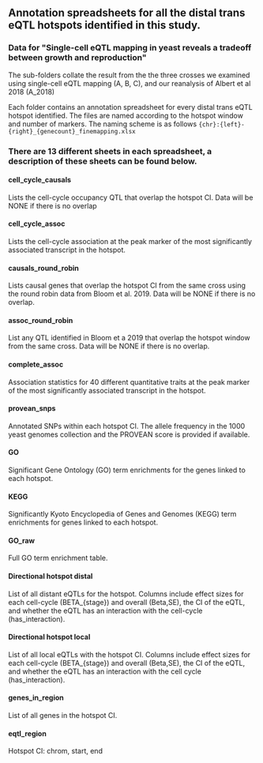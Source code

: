 ## Annotation spreadsheets for all the distal trans eQTL hotspots identified in this study.

### Data for "Single-cell eQTL mapping in yeast reveals a tradeoff between growth and reproduction"


The sub-folders collate the result from the the three crosses we examined using single-cell eQTL mapping (A, B, C), and our reanalysis of Albert et al 2018 (A_2018)

Each folder contains an annotation spreadsheet for every distal trans eQTL hotspot identified. The files are named according to the hotspot window and number of markers.
The naming scheme is as follows `{chr}:{left}-{right}_{genecount}_finemapping.xlsx` 

### There are 13 different sheets in each spreadsheet, a description of these sheets can be found below. 

#### **cell_cycle_causals**

Lists the cell-cycle occupancy QTL that overlap the hotspot CI. Data will be NONE if there is no overlap

#### **cell_cycle_assoc**

Lists the cell-cycle association at the peak marker of the most significantly associated transcript in the hotspot. 

#### **causals_round_robin**

Lists causal genes that overlap the hotspot CI from the same cross using the round robin data from Bloom et al. 2019. Data will be NONE if there is no overlap.

#### **assoc_round_robin**

List any QTL identified in Bloom et a 2019 that overlap the hotspot window from the same cross. Data will be NONE if there is no overlap.

#### **complete_assoc**

Association statistics for 40 different quantitative traits at the peak marker of the most significantly associated transcript in the hotspot.

#### **provean_snps**

Annotated SNPs within each hotspot CI. The allele frequency in the 1000 yeast genomes collection and the PROVEAN score is provided if available. 

#### **GO**

Significant Gene Ontology (GO) term enrichments for the genes linked to each hotspot.

#### **KEGG**

Significantly Kyoto Encyclopedia of Genes and Genomes (KEGG) term enrichments for genes linked to each hotspot.

#### **GO_raw**

Full GO term enrichment table. 

#### **Directional hotspot distal**

List of all distant eQTLs for the hotspot. Columns include effect sizes for each cell-cycle (BETA_{stage}) and overall (Beta,SE), the CI of the eQTL, and whether the eQTL has an interaction with the cell-cycle (has_interaction).

#### **Directional hotspot local**

List of all local eQTLs with the hotspot CI. Columns include effect sizes for each cell-cycle (BETA_{stage}) and overall (Beta,SE), the CI of the eQTL, and whether the eQTL has an interaction with the cell cycle (has_interaction).

#### **genes_in_region**

List of all genes in the hotspot CI.

#### **eqtl_region**

Hotspot CI: chrom, start, end



 

